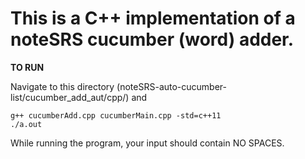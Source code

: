 This is a C++ implementation of a noteSRS cucumber (word) adder. 
===================================================================

**TO RUN**

Navigate to this directory (noteSRS-auto-cucumber-list/cucumber_add_aut/cpp/) and 

	g++ cucumberAdd.cpp cucumberMain.cpp -std=c++11
	./a.out
While running the program, your input should contain NO SPACES. 
